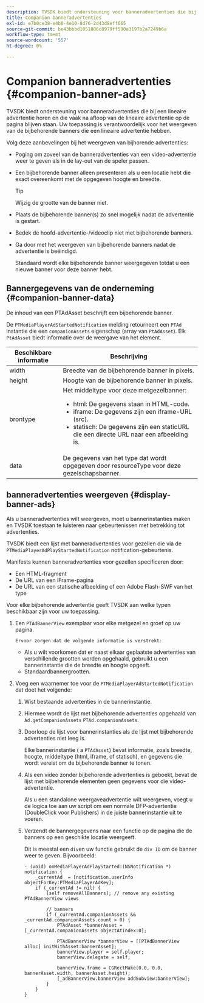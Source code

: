```yaml
---
description: TVSDK biedt ondersteuning voor banneradvertenties die bij een lineaire advertentie horen en die vaak na afloop van de lineaire advertentie op de pagina blijven staan. Uw toepassing is verantwoordelijk voor het weergeven van de bijbehorende banners die een lineaire advertentie hebben.
title: Companion banneradvertenties
exl-id: e7b0ce38-e4b0-4e10-8d76-2d43d8eff665
source-git-commit: be43bbbd1051886c8979ff590a3197b2a7249b6a
workflow-type: tm+mt
source-wordcount: '557'
ht-degree: 0%

---
```


# Companion banneradvertenties {#companion-banner-ads}

TVSDK biedt ondersteuning voor banneradvertenties die bij een lineaire advertentie horen en die vaak na afloop van de lineaire advertentie op de pagina blijven staan. Uw toepassing is verantwoordelijk voor het weergeven van de bijbehorende banners die een lineaire advertentie hebben.

Volg deze aanbevelingen bij het weergeven van bijhorende advertenties:

* Poging om zoveel van de banneradvertenties van een video-advertentie weer te geven als in de lay-out van de speler passen.
* Een bijbehorende banner alleen presenteren als u een locatie hebt die exact overeenkomt met de opgegeven hoogte en breedte.

   >[!TIP]
   >
   >Wijzig de grootte van de banner niet.

* Plaats de bijbehorende banner(s) zo snel mogelijk nadat de advertentie is gestart.
* Bedek de hoofd-advertentie-/videoclip niet met bijbehorende banners.
* Ga door met het weergeven van bijbehorende banners nadat de advertentie is beëindigd.

   Standaard wordt elke bijbehorende banner weergegeven totdat u een nieuwe banner voor deze banner hebt.

## Bannergegevens van de onderneming {#companion-banner-data}

De inhoud van een PTAdAsset beschrijft een bijbehorende banner.

<!--<a id="section_D730B4FD6FD749E9860B6A07FC110552"></a>-->

De `PTMediaPlayerAdStartedNotification` melding retourneert een `PTAd` instantie die een `companionAssets` eigenschap (array van `PtAdAsset`).
Elk `PtAdAsset` biedt informatie over de weergave van het element.

<table id="table_760C885E2DCA4BE983CC57FDA7BD5B14"> 
 <thead> 
  <tr> 
   <th colname="col1" class="entry"> Beschikbare informatie </th> 
   <th colname="col2" class="entry"> Beschrijving </th> 
  </tr> 
 </thead>
 <tbody> 
  <tr> 
   <td colname="col1"> width </td> 
   <td colname="col2"> Breedte van de bijbehorende banner in pixels. </td> 
  </tr> 
  <tr> 
   <td colname="col1"> height </td> 
   <td colname="col2"> Hoogte van de bijbehorende banner in pixels. </td> 
  </tr> 
  <tr> 
   <td colname="col1"> brontype </td> 
   <td colname="col2">Het middeltype voor deze metgezelbanner: 
    <ul id="ul_A067787FE49E4B6095BE0AC1D447DBB3"> 
     <li id="li_02B7224C67004095B3F6E50FD21E507E">html: De gegevens staan in HTML-code. </li> 
     <li id="li_5F37E14472424F808C6094F42009E676">iframe: De gegevens zijn een iframe-URL (src). </li> 
     <li id="li_76B945007CE842158B5125422765E0B2">statisch: De gegevens zijn een staticURL die een directe URL naar een afbeelding is. </li> 
    </ul> </td> 
  </tr> 
  <tr> 
   <td colname="col1"> data </td> 
   <td colname="col2"> De gegevens van het type dat wordt opgegeven door <span class="codeph"> resourceType</span> voor deze gezelschapsbanner. </td> 
  </tr> 
 </tbody> 
</table>

## banneradvertenties weergeven {#display-banner-ads}

Als u banneradvertenties wilt weergeven, moet u bannerinstanties maken en TVSDK toestaan te luisteren naar gebeurtenissen met betrekking tot advertenties.

TVSDK biedt een lijst met banneradvertenties voor gezellen die via de `PTMediaPlayerAdPlayStartedNotification` notification-gebeurtenis.

Manifests kunnen banneradvertenties voor gezellen specificeren door:

* Een HTML-fragment
* De URL van een iFrame-pagina
* De URL van een statische afbeelding of een Adobe Flash-SWF van het type

Voor elke bijbehorende advertentie geeft TVSDK aan welke typen beschikbaar zijn voor uw toepassing.

1. Een `PTAdBannerView`  exemplaar voor elke metgezel en groef op uw pagina.

       Ervoor zorgen dat de volgende informatie is verstrekt:
   
   * Als u wilt voorkomen dat er naast elkaar geplaatste advertenties van verschillende grootten worden opgehaald, gebruikt u een bannerinstantie die de breedte en hoogte opgeeft.
   * Standaardbannergrootten.

1. Voeg een waarnemer toe voor de `PTMediaPlayerAdStartedNotification` dat doet het volgende:
   1. Wist bestaande advertenties in de bannerinstantie.
   1. Hiermee wordt de lijst met bijbehorende advertenties opgehaald van `Ad.getCompanionAssets` `PTAd.companionAssets`.
   1. Doorloop de lijst voor bannerinstanties als de lijst met bijbehorende advertenties niet leeg is.

      Elke bannerinstantie ( a `PTAdAsset`) bevat informatie, zoals breedte, hoogte, middeltype (html, iframe, of statisch), en gegevens die wordt vereist om de bijbehorende banner te tonen.
   1. Als een video zonder bijbehorende advertenties is geboekt, bevat de lijst met bijbehorende elementen geen gegevens voor die video-advertentie.

      Als u een standalone weergaveadvertentie wilt weergeven, voegt u de logica toe aan uw script om een normale DFP-advertentie (DoubleClick voor Publishers) in de juiste bannerinstantie uit te voeren.
   1. Verzendt de bannergegevens naar een functie op de pagina die de banners op een geschikte locatie weergeeft.

      Dit is meestal een `div`en uw functie gebruikt de `div ID` om de banner weer te geven. Bijvoorbeeld:

      ```
      - (void) onMediaPlayerAdPlayStarted:(NSNotification *) notification { 
          _currentAd  = [notification.userInfo  objectForKey:PTMediaPlayerAdKey];  
          if (_currentAd != nil) { 
              [self removeAllBanners]; // remove any existing PTAdBannerView views 
      
              // banners 
              if (_currentAd.companionAssets && _currentAd.companionAssets.count > 0) { 
                  PTAdAsset *bannerAsset = [_currentAd.companionAssets objectAtIndex:0]; 
      
                  PTAdBannerView *bannerView = [[PTAdBannerView alloc] initWithAsset:bannerAsset];  
                  bannerView.player = self.player; 
                  bannerView.delegate = self; 
      
                  bannerView.frame = CGRectMake(0.0, 0.0, bannerAsset.width, bannerAsset.height);  
                  [_adBannerView.bannerView addSubview:bannerView]; 
              } 
          } 
      }
      ```
